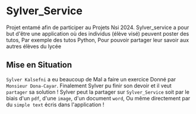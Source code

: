 # Sylver_Service

Projet entamé afin de participer au Projets Nsi 2024. Sylver_service a pour but d'être une application où des individus (élève visé) peuvent poster des tutos, Par exemple des tutos Python, Pour pouvoir partager leur savoir aux autres élèves du lycée

## Mise en Situation

`Sylver Kalsefni` a eu beaucoup de Mal a faire un exercice Donné par `Monsieur Dona-Cayar`. Finalement Sylver pu finir son devoir et il veut `partager` sa solution ! Sylver peut la partager sur `Sylver_Service` soit par le biais d'un `pdf`, d'une `image`, d'un document `word`, Ou même directement par du `simple text` écris dans l'application !  
